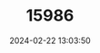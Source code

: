 ---
title: "15986"
category: "Papilio chikae"
draft: false
date: 2024-02-22 13:03:50
languages:
  English: ["Luzon Peacock Swallowtail"]
---